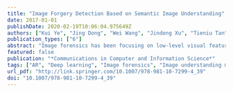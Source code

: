 ```yaml
---
title: "Image Forgery Detection Based on Semantic Image Understanding"
date: 2017-01-01
publishDate: 2020-02-19T10:06:04.975649Z
authors: ["Kui Ye", "Jing Dong", "Wei Wang", "Jindong Xu", "Tieniu Tan"]
publication_types: ["6"]
abstract: "Image forensics has been focusing on low-level visual features, paying little attention to high-level semantic information of the image. In this work, we propose the framework for image forgery detection based on high-level semantics with three components of image understanding module, the normal rule bank (NR) holding semantic rules that comply with our common sense, and the abnormal rule bank (AR) holding semantic rules that don't. Ke et al. [1] also proposed a similar framework, but ours has following advantages. Firstly, image understanding module is integrated by a dense image caption model, with no need for human intervention and more hierarchical features. secondly, our proposed framework can generate thousands of semantic rules automatically for NR. Thirdly, besides NR, we also propose to construct AR. In this way, not only can we frame image forgery detection as anomaly detection with NR, but also as recognition problem with AR. The experimental results demonstrate our framework is effective and performs better."
featured: false
publication: "*Communications in Computer and Information Science*"
tags: ["AR", "Deep learning", "Image forensics", "Image understanding module", "NR"]
url_pdf: "http://link.springer.com/10.1007/978-981-10-7299-4_39"
doi: "10.1007/978-981-10-7299-4_39"
---
```


